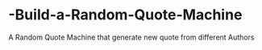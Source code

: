 # -Build-a-Random-Quote-Machine
A Random Quote Machine that generate new quote from different Authors
